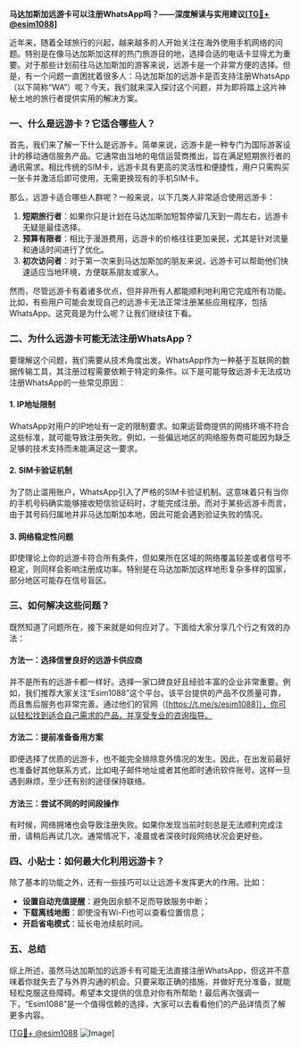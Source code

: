 **马达加斯加远游卡可以注册WhatsApp吗？——深度解读与实用建议[[TG💪+ @esim1088](https://t.me/s/esim1088)]**

近年来，随着全球旅行的兴起，越来越多的人开始关注在海外使用手机网络的问题。特别是在像马达加斯加这样的热门旅游目的地，选择合适的电话卡显得尤为重要。对于那些计划前往马达加斯加的游客来说，远游卡是一个非常方便的选择。但是，有一个问题一直困扰着很多人：马达加斯加的远游卡是否支持注册WhatsApp（以下简称“WA”）呢？今天，我们就来深入探讨这个问题，并为即将踏上这片神秘土地的旅行者提供实用的解决方案。

### 一、什么是远游卡？它适合哪些人？

首先，我们来了解一下什么是远游卡。简单来说，远游卡是一种专门为国际游客设计的移动通信服务产品。它通常由当地的电信运营商推出，旨在满足短期旅行者的通讯需求。相比传统的SIM卡，远游卡具有更高的灵活性和便捷性，用户只需购买一张卡并激活后即可使用，无需更换现有的手机SIM卡。

那么，远游卡适合哪些人群呢？一般来说，以下几类人非常适合使用远游卡：

1. **短期旅行者**：如果你只是计划在马达加斯加短暂停留几天到一周左右，远游卡无疑是最佳选择。
2. **预算有限者**：相比于漫游费用，远游卡的价格往往更加亲民，尤其是针对流量和通话时间进行了优化。
3. **初次访问者**：对于第一次来到马达加斯加的朋友来说，远游卡可以帮助他们快速适应当地环境，方便联系朋友或家人。

然而，尽管远游卡有着诸多优点，但并非所有人都能顺利地利用它完成所有功能。比如，有些用户可能会发现自己的远游卡无法正常注册某些应用程序，包括WhatsApp。这究竟是为什么呢？让我们继续往下看。

### 二、为什么远游卡可能无法注册WhatsApp？

要理解这个问题，我们需要从技术角度出发。WhatsApp作为一种基于互联网的数据传输工具，其注册过程需要依赖于特定的条件。以下是可能导致远游卡无法成功注册WhatsApp的一些常见原因：

#### 1. IP地址限制
WhatsApp对用户的IP地址有一定的限制要求。如果运营商提供的网络环境不符合这些标准，就可能导致注册失败。例如，一些偏远地区的网络服务商可能因为缺乏足够的技术支持而未能满足这一要求。

#### 2. SIM卡验证机制
为了防止滥用账户，WhatsApp引入了严格的SIM卡验证机制。这意味着只有当你的手机号码确实能够接收短信验证码时，才能完成注册。而对于某些远游卡而言，由于其号码归属地并非马达加斯加本地，因此可能会遇到验证失败的情况。

#### 3. 网络稳定性问题
即使理论上你的远游卡符合所有条件，但如果所在区域的网络覆盖较差或者信号不稳定，则同样会影响注册成功率。特别是在马达加斯加这样地形复杂多样的国家，部分地区可能存在信号盲区。

### 三、如何解决这些问题？

既然知道了问题所在，接下来就是如何应对了。下面给大家分享几个行之有效的办法：

#### 方法一：选择信誉良好的远游卡供应商
并不是所有的远游卡都一样好。选择一家口碑良好且经验丰富的企业非常重要。例如，我们推荐大家关注“Esim1088”这个平台。该平台提供的产品不仅质量可靠，而且售后服务也非常完善。通过他们的官网（[https://t.me/s/esim1088]），你可以轻松找到适合自己需求的产品，并享受专业的咨询指导。

#### 方法二：提前准备备用方案
即便选择了优质的远游卡，也不能完全排除意外情况的发生。因此，在出发前最好也准备好其他联系方式，比如电子邮件地址或者其他即时通讯软件账号。这样一旦遇到麻烦，至少还有别的途径保持联络。

#### 方法三：尝试不同的时间段操作
有时候，网络拥堵也会导致注册失败。如果你发现当前时刻总是无法顺利完成注册，请稍后再试几次。通常情况下，凌晨或者深夜时段网络状况会更好些。

### 四、小贴士：如何最大化利用远游卡？

除了基本的功能之外，还有一些技巧可以让远游卡发挥更大的作用。比如：
- **设置自动充值提醒**：避免因余额不足而导致服务中断；
- **下载离线地图**：即使没有Wi-Fi也可以查看位置信息；
- **开启省电模式**：延长电池续航时间。

### 五、总结

综上所述，虽然马达加斯加的远游卡有可能无法直接注册WhatsApp，但这并不意味着你就失去了与外界沟通的机会。只要采取正确的措施，并做好充分准备，就能轻松克服这些障碍。希望本文提供的信息对你有所帮助！最后再次强调一下，“Esim1088”是一个值得信赖的选择，大家可以去看看他们的产品详情页了解更多内容。

[[TG💪+ @esim1088](https://t.me/s/esim1088) ![Image](https://i.postimg.cc/4NQfJmqS/Snipaste-2025-05-13-00-14-12.png)]